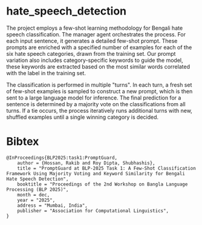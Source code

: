 # hate_speech_detection

The project employs a few-shot learning methodology for Bengali hate speech classification. The manager agent orchestrates the process. For each input sentence, it generates a detailed few-shot prompt. These prompts are enriched with a specified number of examples for each of the six hate speech categories, drawn from the training set. Our prompt variation also includes category-specific keywords to guide the model, these keywords are extracted based on the most similar words correlated with the label in the training set.

The classification is performed in multiple "turns". In each turn, a fresh set of few-shot examples is sampled to construct a new prompt, which is then sent to a large language model for inference. The final prediction for a sentence is determined by a majority vote on the classifications from all turns. If a tie occurs, the process iteratively runs additional turns with new, shuffled examples until a single winning category is decided. 

# Bibtex
```
@InProceedings{BLP2025:task1:PromptGuard,
    author = {Hossan, Rakib and Roy Dipta, Shubhashis},
    title = "PromptGuard at BLP-2025 Task 1: A Few-Shot Classification Framework Using Majority Voting and Keyword Similarity for Bengali Hate Speech Detection",
    booktitle = "Proceedings of the 2nd Workshop on Bangla Language Processing (BLP 2025)",
    month = dec,
    year = "2025",
    address = "Mumbai, India",
    publisher = "Association for Computational Linguistics",
}
```